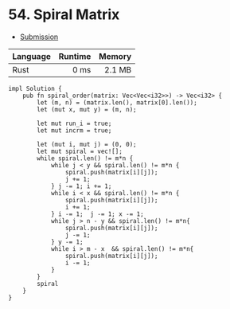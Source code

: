 # 54. Spiral Matrix
- [Submission](https://leetcode.com/submissions/detail/1259046317/)

| Language | Runtime | Memory |
| :-       |       -:|      -:|
| Rust | 0 ms | 2.1 MB |
```
impl Solution {
    pub fn spiral_order(matrix: Vec<Vec<i32>>) -> Vec<i32> {
        let (m, n) = (matrix.len(), matrix[0].len());
        let (mut x, mut y) = (m, n);
        
        let mut run_i = true;
        let mut incrm = true;

        let (mut i, mut j) = (0, 0);
        let mut spiral = vec![];
        while spiral.len() != m*n {
            while j < y && spiral.len() != m*n {
                spiral.push(matrix[i][j]);
                j += 1;
            } j -= 1; i += 1;
            while i < x && spiral.len() != m*n {
                spiral.push(matrix[i][j]);
                i += 1;
            } i -= 1;  j -= 1; x -= 1;
            while j > n - y && spiral.len() != m*n{
                spiral.push(matrix[i][j]);
                j -= 1;
            } y -= 1;
            while i > m - x  && spiral.len() != m*n{
                spiral.push(matrix[i][j]);
                i -= 1;
            } 
        }
        spiral
    }
}
```
